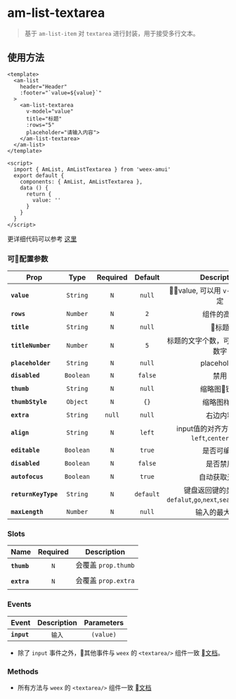 # am-list-textarea

> 基于 `am-list-item` 对 `textarea` 进行封装，用于接受多行文本。


## 使用方法 

```vue
<template>
  <am-list
    header="Header"
    :footer="`value=${value}`"
  >
    <am-list-textarea 
      v-model="value"
      title="标题"
      :rows="5"
      placeholder="请输入内容">
    </am-list-textarea>
  </am-list>
</template>

<script>
  import { AmList, AmListTextarea } from 'weex-amui'
  export default {
    components: { AmList, AmListTextarea },
    data () {
      return {
        value: ''
      }
    }
  }
</script>

```
更详细代码可以参考 [这里](https://github.com/HMingHe/weex-amui/blob/master/example/list-textarea/index.vue)

### 可配置参数
| Prop	 | Type | Required | Default | Description |
| ---- |:----:|:---:|:-------:|:----------:|
| **`value`** | `String` | `N` | `null` | value, 可以用 `v-model` 双向绑定 |
| **`rows`** | `Number` | `N` | `2` | 组件的高度 |
| **`title`** | `String` | `N` | `null` | 标题 |
| **`titleNumber`** | `Number` | `N` | `5`  | 标题的文字个数，可用 `2-7` 之间的数字	 |
| **`placeholder`** | `String` | `N` | `null` | placeholder |
| **`disabled`** | `Boolean` | `N` | `false` | 禁用 |
| **`thumb`** | `String` | `N` | `null` | 缩略图链接 |
| **`thumbStyle`** | `Object` | `N` | `{}` | 缩略图样式 |
| **`extra`** | `String` | `null` | `null` | 右边内容 |
| **`align`** | `String` | `N` | `left` | input值的对齐方式，可选：`left`,`center`,`right` |
| **`editable`** | `Boolean` | `N` | `true` | 是否可编辑 |
| **`disabled`** | `Boolean` | `N` | `false` | 是否禁用 |
| **`autofocus`** | `Boolean` | `N` | `true` | 自动获取光标 |
| **`returnKeyType`** | `String` | `N` | `default` | 键盘返回键的类型,支持 `defalut`,`go`,`next`,`search`,`send`,`done` |
| **`maxLength`** | `Number` | `N` | `null` | 输入的最大长度 |


### Slots
| Name | Required | Description |
| ---- |:---:|:----------:|
| **`thumb`** | `N` | 会覆盖 `prop.thumb` |
| **`extra`** | `N` | 会覆盖 `prop.extra` |

### Events
| Event	 | Description | Parameters |
| ---- |:----------:|:----:|
| **`input`** | `输入` | `(value)` |

- 除了 `input` 事件之外，其他事件与 `weex` 的 `<textarea/>` 组件一致 [文档](http://weex.apache.org/cn/references/components/textarea.html#shi-jian)。

### Methods
- 所有方法与 `weex` 的 `<textarea/>` 组件一致 [文档](http://weex.apache.org/cn/references/components/input.html#methods)